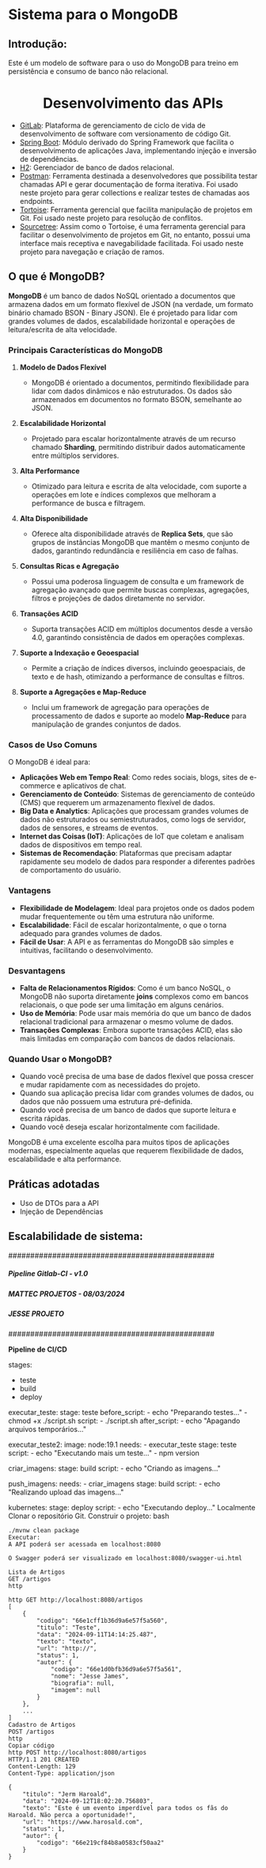 # Sistema para o MongoDB

## Introdução:

Este é um modelo de software para o uso do MongoDB para treino em persistência e consumo de banco não relacional.

<h1 align="center">
  Desenvolvimento das APIs
</h1>

- [GitLab](https://about.gitlab.com/): Plataforma de gerenciamento de ciclo de vida de desenvolvimento de software com versionamento de código Git.
- [Spring Boot](https://spring.io/projects/spring-boot): Módulo derivado do Spring Framework que facilita o desenvolvimento de aplicações Java, implementando injeção e inversão de dependências.
- [H2](https://github.com/h2database/h2database/releases/download/version-2.2.220/h2.pdf): Gerenciador de banco de dados relacional.
- [Postman](https://learning.postman.com/docs/developer/postman-api/intro-api/): Ferramenta destinada a desenvolvedores que possibilita testar chamadas API e gerar documentação de forma iterativa. Foi usado neste projeto para gerar collections e realizar testes de chamadas aos endpoints.
- [Tortoise](https://tortoisegit.org/docs/tortoisegit/): Ferramenta gerencial que facilita manipulação de projetos em Git. Foi usado neste projeto para resolução de conflitos.
- [Sourcetree](https://confluence.atlassian.com/get-started-with-sourcetree): Assim como o Tortoise, é uma ferramenta gerencial para facilitar o desenvolvimento de projetos em Git, no entanto, possui uma interface mais receptiva e navegabilidade facilitada. Foi usado neste projeto para navegação e criação de ramos.

## O que é MongoDB?

**MongoDB** é um banco de dados NoSQL orientado a documentos que armazena dados em um formato flexível de JSON (na verdade, um formato binário chamado BSON - Binary JSON). Ele é projetado para lidar com grandes volumes de dados, escalabilidade horizontal e operações de leitura/escrita de alta velocidade.

### Principais Características do MongoDB

1. **Modelo de Dados Flexível**
   - MongoDB é orientado a documentos, permitindo flexibilidade para lidar com dados dinâmicos e não estruturados. Os dados são armazenados em documentos no formato BSON, semelhante ao JSON.

2. **Escalabilidade Horizontal**
   - Projetado para escalar horizontalmente através de um recurso chamado **Sharding**, permitindo distribuir dados automaticamente entre múltiplos servidores.

3. **Alta Performance**
   - Otimizado para leitura e escrita de alta velocidade, com suporte a operações em lote e índices complexos que melhoram a performance de busca e filtragem.

4. **Alta Disponibilidade**
   - Oferece alta disponibilidade através de **Replica Sets**, que são grupos de instâncias MongoDB que mantêm o mesmo conjunto de dados, garantindo redundância e resiliência em caso de falhas.

5. **Consultas Ricas e Agregação**
   - Possui uma poderosa linguagem de consulta e um framework de agregação avançado que permite buscas complexas, agregações, filtros e projeções de dados diretamente no servidor.

6. **Transações ACID**
   - Suporta transações ACID em múltiplos documentos desde a versão 4.0, garantindo consistência de dados em operações complexas.

7. **Suporte a Indexação e Geoespacial**
   - Permite a criação de índices diversos, incluindo geoespaciais, de texto e de hash, otimizando a performance de consultas e filtros.

8. **Suporte a Agregações e Map-Reduce**
   - Inclui um framework de agregação para operações de processamento de dados e suporte ao modelo **Map-Reduce** para manipulação de grandes conjuntos de dados.

### Casos de Uso Comuns

O MongoDB é ideal para:

- **Aplicações Web em Tempo Real**: Como redes sociais, blogs, sites de e-commerce e aplicativos de chat.
- **Gerenciamento de Conteúdo**: Sistemas de gerenciamento de conteúdo (CMS) que requerem um armazenamento flexível de dados.
- **Big Data e Analytics**: Aplicações que processam grandes volumes de dados não estruturados ou semiestruturados, como logs de servidor, dados de sensores, e streams de eventos.
- **Internet das Coisas (IoT)**: Aplicações de IoT que coletam e analisam dados de dispositivos em tempo real.
- **Sistemas de Recomendação**: Plataformas que precisam adaptar rapidamente seu modelo de dados para responder a diferentes padrões de comportamento do usuário.

### Vantagens

- **Flexibilidade de Modelagem**: Ideal para projetos onde os dados podem mudar frequentemente ou têm uma estrutura não uniforme.
- **Escalabilidade**: Fácil de escalar horizontalmente, o que o torna adequado para grandes volumes de dados.
- **Fácil de Usar**: A API e as ferramentas do MongoDB são simples e intuitivas, facilitando o desenvolvimento.

### Desvantagens

- **Falta de Relacionamentos Rígidos**: Como é um banco NoSQL, o MongoDB não suporta diretamente **joins** complexos como em bancos relacionais, o que pode ser uma limitação em alguns cenários.
- **Uso de Memória**: Pode usar mais memória do que um banco de dados relacional tradicional para armazenar o mesmo volume de dados.
- **Transações Complexas**: Embora suporte transações ACID, elas são mais limitadas em comparação com bancos de dados relacionais.

### Quando Usar o MongoDB?

- Quando você precisa de uma base de dados flexível que possa crescer e mudar rapidamente com as necessidades do projeto.
- Quando sua aplicação precisa lidar com grandes volumes de dados, ou dados que não possuem uma estrutura pré-definida.
- Quando você precisa de um banco de dados que suporte leitura e escrita rápidas.
- Quando você deseja escalar horizontalmente com facilidade.

MongoDB é uma excelente escolha para muitos tipos de aplicações modernas, especialmente aquelas que requerem flexibilidade de dados, escalabilidade e alta performance.

## Práticas adotadas

- Uso de DTOs para a API
- Injeção de Dependências

## Escalabilidade de sistema:

###############################################
##### Pipeline Gitlab-CI - v1.0           #####
##### MATTEC PROJETOS  - 08/03/2024       #####
##### JESSE PROJETO                       #####
###############################################


**Pipeline de CI/CD**

stages:
  - teste
  - build
  - deploy

executar_teste:
  stage: teste
  before_script:
    - echo "Preparando testes..."
    - chmod +x ./script.sh
  script:
    - ./script.sh
  after_script:
    - echo "Apagando arquivos temporários..."

executar_teste2:
  image: node:19.1
  needs:
    - executar_teste
  stage: teste
  script:
    - echo "Executando mais um teste..."
    - npm version

criar_imagens:
  stage: build
  script:
    - echo "Criando as imagens..."

push_imagens:
  needs:
    - criar_imagens
  stage: build
  script:
    - echo "Realizando upload das imagens..."

kubernetes:
  stage: deploy
  script:
    - echo "Executando deploy..."
Localmente
Clonar o repositório Git.
Construir o projeto:
bash
```
./mvnw clean package
Executar:
A API poderá ser acessada em localhost:8080

O Swagger poderá ser visualizado em localhost:8080/swagger-ui.html

Lista de Artigos
GET /artigos
http

http GET http://localhost:8080/artigos
[
    {
        "codigo": "66e1cff1b36d9a6e57f5a560",
        "titulo": "Teste",
        "data": "2024-09-11T14:14:25.487",
        "texto": "texto",
        "url": "http://",
        "status": 1,
        "autor": {
            "codigo": "66e1d0bfb36d9a6e57f5a561",
            "nome": "Jesse James",
            "biografia": null,
            "imagem": null
        }
    },
    ...
]
Cadastro de Artigos
POST /artigos
http
Copiar código
http POST http://localhost:8080/artigos
HTTP/1.1 201 CREATED
Content-Length: 129
Content-Type: application/json

{
    "titulo": "Jerm Haroald",
    "data": "2024-09-12T18:02:20.756803",
    "texto": "Este é um evento imperdível para todos os fãs do Haroald. Não perca a oportunidade!",
    "url": "https://www.harosald.com",
    "status": 1,
    "autor": {
        "codigo": "66e219cf84b8a0583cf50aa2"
    }
}